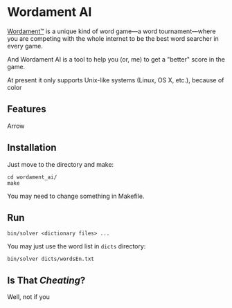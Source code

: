 # Wordament AI

[Wordament™](http://wordament.com) is a unique kind of word game—a word tournament—where you are
competing with the whole internet to be the best word searcher in every game.

And Wordament AI is a tool to help you (or, me) to get a "better" score in the game.

At present it only supports Unix-like systems (Linux, OS X, etc.), because of color


## Features

Arrow


## Installation

Just move to the directory and make:

    cd wordament_ai/
    make

You may need to change something in Makefile.

## Run

    bin/solver <dictionary files> ...
    
You may just use the word list in `dicts` directory:

    bin/solver dicts/wordsEn.txt

## Is That ***Cheating***?

Well, not if you 
